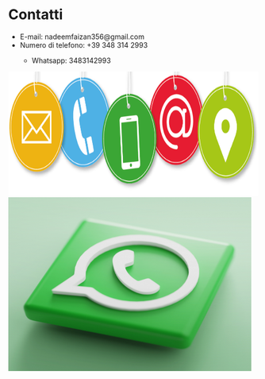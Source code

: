<!DOCTYPE html>
<html> 
  <head>
  <meta charset="utf-8">
  <meta name="viewport" content="width=device-width">
  <link href="styles.css" rel="stylesheet"/>
  </head>
  <body>
  <h1> Contatti </h1>
     <ul>
      <li> E-mail: nadeemfaizan356@gmail.com </li> 
      <li> Numero di telefono: +39 348 314 2993 </li>
     <ul> <li> Whatsapp: 3483142993 </li> </ul>
    </ul> 
    <img src="https://github.com/faizan-nd/faizan-nd.github.io/blob/main/contatti.png"  height="250" widht="500" alt="Contatti">
    <img src="https://github.com/faizan-nd/faizan-nd.github.io/blob/main/contatti-whatsapp-trevi-696x696.png" height="350" width="490" alt="contatti-whatsapp">
  </body>
  </html>
